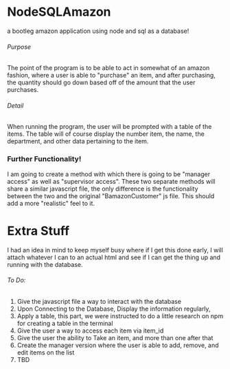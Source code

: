 # NodeSQLAmazon
a bootleg amazon application using node and sql as a database!

###### Purpose
The point of the program is to be able to act in somewhat of an amazon fashion,
where a user is able to "purchase" an item, and after purchasing, the quantity should go down
based off of the amount that the user purchases. 

###### Detail
When running the program, the user will be prompted with a table of the items.
The table will of course display the number item, the name, the department, and other
data pertaining to the item. 

### Further Functionality!
I am going to create a method with which there is going to be "manager access" as well as
"supervisor access". These two separate methods will share a similar javascript file, the only
difference is the functionality between the two and the original "BamazonCustomer" js file.
This should add a more "realistic" feel to it.

# Extra Stuff
I had an idea in mind to keep myself busy where if I get this done early, I will attach whatever I can
to an actual html and see if I can get the thing up and running with the database. 

###### To Do:
1. Give the javascript file a way to interact with the database
2. Upon Connecting to the Database, Display the information regularly,
3. Apply a table, this part, we were instructed to do a little research on npm for creating a table in the terminal
4. Give the user a way to access each item via item_id
5. Give the user the ability to Take an item, and more than one after that
6. Create the manager version where the user is able to add, remove, and edit items on the list
7. TBD
